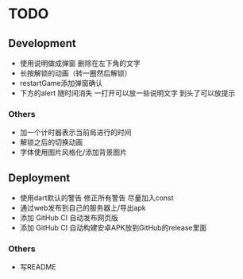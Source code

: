 # TODO

## Development

- 使用说明做成弹窗 删除在左下角的文字
- 长按解锁的动画（转一圈然后解锁）
- restartGame添加弹窗确认
- 下方的alert 随时间消失 一打开可以放一些说明文字 到头了可以放提示

### Others

- 加一个计时器表示当前局进行的时间
- 解锁之后的切换动画
- 字体使用图片风格化/添加背景图片

## Deployment

- 使用dart默认的警告 修正所有警告 尽量加入const
- 通过web发布到自己的服务器上/导出apk
- 添加 GitHub CI 自动发布网页版
- 添加 GitHub CI 自动构建安卓APK放到GitHub的release里面

### Others

- 写README
